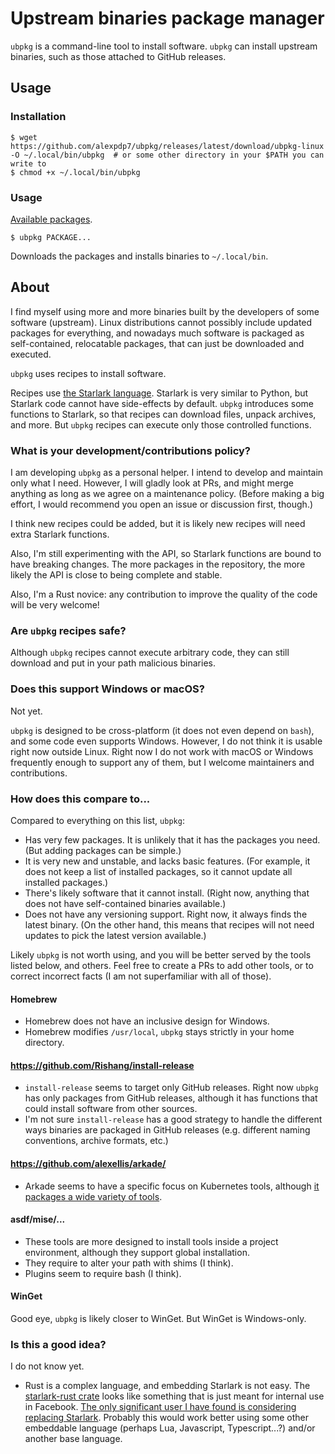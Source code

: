 # Upstream binaries package manager

`ubpkg` is a command-line tool to install software.
`ubpkg` can install upstream binaries, such as those attached to GitHub releases.

## Usage

### Installation

```
$ wget https://github.com/alexpdp7/ubpkg/releases/latest/download/ubpkg-linux -O ~/.local/bin/ubpkg  # or some other directory in your $PATH you can write to
$ chmod +x ~/.local/bin/ubpkg
```

### Usage

[Available packages](repo/).

```
$ ubpkg PACKAGE...
```

Downloads the packages and installs binaries to `~/.local/bin`.

## About

I find myself using more and more binaries built by the developers of some software (upstream).
Linux distributions cannot possibly include updated packages for everything, and nowadays much software is packaged as self-contained, relocatable packages, that can just be downloaded and executed.

`ubpkg` uses recipes to install software.

Recipes use [the Starlark language](https://github.com/bazelbuild/starlark/blob/master/spec.md).
Starlark is very similar to Python, but Starlark code cannot have side-effects by default.
`ubpkg` introduces some functions to Starlark, so that recipes can download files, unpack archives, and more.
But `ubpkg` recipes can execute only those controlled functions.

### What is your development/contributions policy?

I am developing `ubpkg` as a personal helper.
I intend to develop and maintain only what I need.
However, I will gladly look at PRs, and might merge anything as long as we agree on a maintenance policy.
(Before making a big effort, I would recommend you open an issue or discussion first, though.)

I think new recipes could be added, but it is likely new recipes will need extra Starlark functions.

Also, I'm still experimenting with the API, so Starlark functions are bound to have breaking changes.
The more packages in the repository, the more likely the API is close to being complete and stable.

Also, I'm a Rust novice: any contribution to improve the quality of the code will be very welcome!

### Are `ubpkg` recipes safe?

Although `ubpkg` recipes cannot execute arbitrary code, they can still download and put in your path malicious binaries.

### Does this support Windows or macOS?

Not yet.

`ubpkg` is designed to be cross-platform (it does not even depend on `bash`), and some code even supports Windows.
However, I do not think it is usable right now outside Linux.
Right now I do not work with macOS or Windows frequently enough to support any of them, but I welcome maintainers and contributions.

### How does this compare to...

Compared to everything on this list, `ubpkg`:

* Has very few packages.
  It is unlikely that it has the packages you need.
  (But adding packages can be simple.)
* It is very new and unstable, and lacks basic features.
  (For example, it does not keep a list of installed packages, so it cannot update all installed packages.)
* There's likely software that it cannot install.
  (Right now, anything that does not have self-contained binaries available.)
* Does not have any versioning support.
  Right now, it always finds the latest binary.
  (On the other hand, this means that recipes will not need updates to pick the latest version available.)

Likely `ubpkg` is not worth using, and you will be better served by the tools listed below, and others.
Feel free to create a PRs to add other tools, or to correct incorrect facts (I am not superfamiliar with all of those).

#### Homebrew

* Homebrew does not have an inclusive design for Windows.
* Homebrew modifies `/usr/local`, `ubpkg` stays strictly in your home directory.

#### https://github.com/Rishang/install-release

* `install-release` seems to target only GitHub releases.
  Right now `ubpkg` has only packages from GitHub releases, although it has functions that could install software from other sources.
* I'm not sure `install-release` has a good strategy to handle the different ways binaries are packaged in GitHub releases (e.g. different naming conventions, archive formats, etc.)

#### https://github.com/alexellis/arkade/

* Arkade seems to have a specific focus on Kubernetes tools, although [it packages a wide variety of tools](https://github.com/alexellis/arkade/tree/master?tab=readme-ov-file#catalog-of-clis).

#### asdf/mise/...

* These tools are more designed to install tools inside a project environment, although they support global installation.
* They require to alter your path with shims (I think).
* Plugins seem to require bash (I think).

#### WinGet

Good eye, `ubpkg` is likely closer to WinGet.
But WinGet is Windows-only.

### Is this a good idea?

I do not know yet.

* Rust is a complex language, and embedding Starlark is not easy.
  The [starlark-rust crate](https://github.com/facebook/starlark-rust) looks like something that is just meant for internal use in Facebook.
  [The only significant user I have found is considering replacing Starlark](https://github.com/indygreg/PyOxidizer/issues/444).
  Probably this would work better using some other embeddable language (perhaps Lua, Javascript, Typescript...?) and/or another base language.
